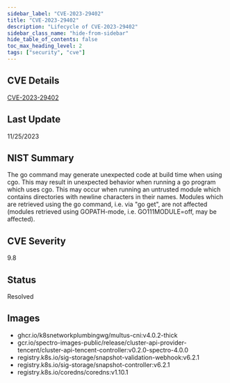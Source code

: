 ```yaml
---
sidebar_label: "CVE-2023-29402"
title: "CVE-2023-29402"
description: "Lifecycle of CVE-2023-29402"
sidebar_class_name: "hide-from-sidebar"
hide_table_of_contents: false
toc_max_heading_level: 2
tags: ["security", "cve"]
---
```


## CVE Details

[CVE-2023-29402](https://nvd.nist.gov/vuln/detail/CVE-2023-29402)

## Last Update

11/25/2023

## NIST Summary

The go command may generate unexpected code at build time when using cgo. This may result in unexpected behavior when
running a go program which uses cgo. This may occur when running an untrusted module which contains directories with
newline characters in their names. Modules which are retrieved using the go command, i.e. via "go get", are not affected
(modules retrieved using GOPATH-mode, i.e. GO111MODULE=off, may be affected).

## CVE Severity

9.8

## Status

Resolved

## Images

- ghcr.io/k8snetworkplumbingwg/multus-cni:v4.0.2-thick
- gcr.io/spectro-images-public/release/cluster-api-provider-tencent/cluster-api-tencent-controller:v0.2.0-spectro-4.0.0
- registry.k8s.io/sig-storage/snapshot-validation-webhook:v6.2.1
- registry.k8s.io/sig-storage/snapshot-controller:v6.2.1
- registry.k8s.io/coredns/coredns:v1.10.1
